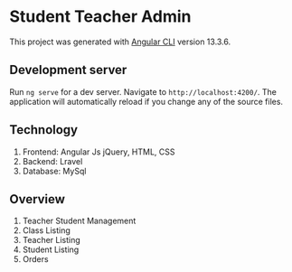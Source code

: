 # Student Teacher Admin

This project was generated with [Angular CLI](https://github.com/angular/angular-cli) version 13.3.6.

## Development server

Run `ng serve` for a dev server. Navigate to `http://localhost:4200/`. The application will automatically reload if you change any of the source files.

## Technology

1. Frontend: Angular Js jQuery, HTML, CSS
2. Backend: Lravel
3. Database: MySql


## Overview

1. Teacher Student Management
2. Class Listing
3. Teacher Listing
4. Student Listing
5. Orders



